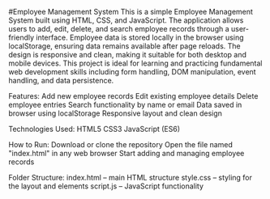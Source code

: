 #Employee Management System
This is a simple Employee Management System built using HTML, CSS, and JavaScript. The application allows users to add, edit, delete, and search employee records through a user-friendly interface. Employee data is stored locally in the browser using localStorage, ensuring data remains available after page reloads. The design is responsive and clean, making it suitable for both desktop and mobile devices. This project is ideal for learning and practicing fundamental web development skills including form handling, DOM manipulation, event handling, and data persistence.

Features:
Add new employee records
Edit existing employee details
Delete employee entries
Search functionality by name or email
Data saved in browser using localStorage
Responsive layout and clean design

Technologies Used:
HTML5
CSS3
JavaScript (ES6)

How to Run:
Download or clone the repository
Open the file named "index.html" in any web browser
Start adding and managing employee records

Folder Structure:
index.html – main HTML structure
style.css – styling for the layout and elements
script.js – JavaScript functionality
